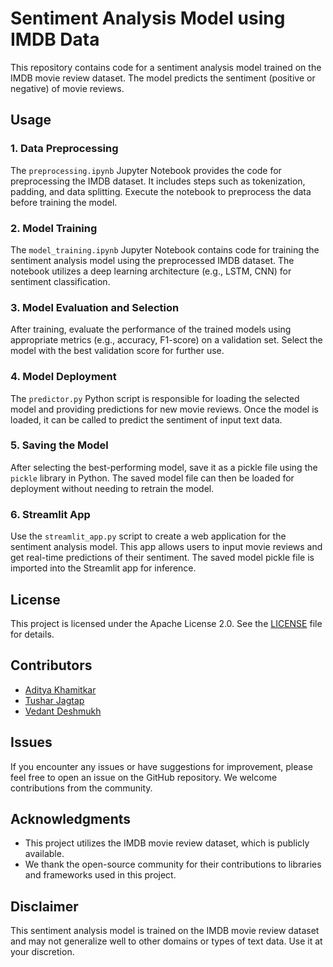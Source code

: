 # Sentiment Analysis Model using IMDB Data

This repository contains code for a sentiment analysis model trained on the IMDB movie review dataset. The model predicts the sentiment (positive or negative) of movie reviews.

## Usage

### 1. Data Preprocessing

The `preprocessing.ipynb` Jupyter Notebook provides the code for preprocessing the IMDB dataset. It includes steps such as tokenization, padding, and data splitting. Execute the notebook to preprocess the data before training the model.

### 2. Model Training

The `model_training.ipynb` Jupyter Notebook contains code for training the sentiment analysis model using the preprocessed IMDB dataset. The notebook utilizes a deep learning architecture (e.g., LSTM, CNN) for sentiment classification.

### 3. Model Evaluation and Selection

After training, evaluate the performance of the trained models using appropriate metrics (e.g., accuracy, F1-score) on a validation set. Select the model with the best validation score for further use.

### 4. Model Deployment

The `predictor.py` Python script is responsible for loading the selected model and providing predictions for new movie reviews. Once the model is loaded, it can be called to predict the sentiment of input text data.

### 5. Saving the Model

After selecting the best-performing model, save it as a pickle file using the `pickle` library in Python. The saved model file can then be loaded for deployment without needing to retrain the model.

### 6. Streamlit App

Use the `streamlit_app.py` script to create a web application for the sentiment analysis model. This app allows users to input movie reviews and get real-time predictions of their sentiment. The saved model pickle file is imported into the Streamlit app for inference.

## License

This project is licensed under the Apache License 2.0. See the [LICENSE](LICENSE) file for details.

## Contributors

- [Aditya Khamitkar](https://github.com/TheNaiveSamosa)
- [Tushar Jagtap](https://github.com/Tushar-Jagatap)
- [Vedant Deshmukh](https://github.com/vedant4687)

## Issues

If you encounter any issues or have suggestions for improvement, please feel free to open an issue on the GitHub repository. We welcome contributions from the community.

## Acknowledgments

- This project utilizes the IMDB movie review dataset, which is publicly available.
- We thank the open-source community for their contributions to libraries and frameworks used in this project.

## Disclaimer

This sentiment analysis model is trained on the IMDB movie review dataset and may not generalize well to other domains or types of text data. Use it at your discretion.